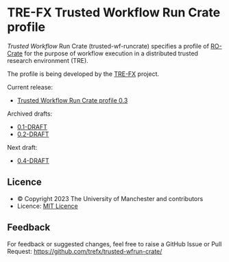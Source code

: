 # TRE-FX Trusted Workflow Run Crate profile 

_Trusted Workflow_ Run Crate (trusted-wf-runcrate) specifies a profile of [RO-Crate](https://w3id.org/ro/crate) for the purpose of workflow execution in a distributed trusted research environment (TRE). 

The profile is being developed by the [TRE-FX](https://trefx.uk/) project.

Current release:
* [Trusted Workflow Run Crate profile 0.3](https://w3id.org/trusted-wfrun-crate/0.3)

Archived drafts:
* [0.1-DRAFT](0.1-DRAFT/)
* [0.2-DRAFT](0.2-DRAFT/)

Next draft:
* [0.4-DRAFT](0.4-DRAFT/)


## Licence

* © Copyright 2023 The University of Manchester and contributors
* Licence: [MIT Licence](https://spdx.org/licenses/MIT)

## Feedback

For feedback or suggested changes, feel free to raise a GitHub Issue or Pull Request:
<https://github.com/trefx/trusted-wfrun-crate/>
